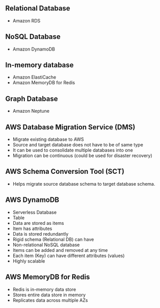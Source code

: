 ## Relational Database

- Amazon RDS

## NoSQL Database

- Amazon DynamoDB

## In-memory database

- Amazon ElastiCache
- Amazon MemoryDB for Redis

## Graph Database

- Amazon Neptune

## AWS Database Migration Service (DMS)

- Migrate existing database to AWS
- Source and target database does not have to be of same type
- It can be used to consolidate multiple databases into one
- Migration can be continuous (could be used for disaster recovery)

## AWS Schema Conversion Tool (SCT)

- Helps migrate source database schema to target database schema.

## AWS DynamoDB

- Serverless Database
- Table
- Data are stored as items
- Item has attributes
- Data is stored redundantly
- Rigid schema (Relational DB) can have
- Non-relational NoSQL database
- Items can be added and removed at any time
- Each item (Key) can have different attributes (values)
- Highly scalable

## AWS MemoryDB for Redis

- Redis is in-memory data store
- Stores entire data store in memory
- Replicates data across multiple AZs
